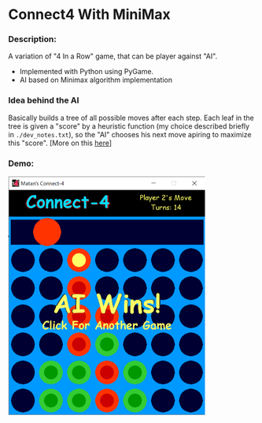 # Connect4 With MiniMax
### Description:
A variation of "4 In a Row" game, that can be player against "AI".

- Implemented with Python using PyGame.
- AI based on Minimax algorithm implementation 
 
### Idea behind the AI
 Basically builds a tree of all possible moves after each step. 
 Each leaf in the tree is given a "score" by a heuristic function (my choice described briefly in `./dev_notes.txt`), so the "AI" chooses his next move apiring to maximize this "score".  [More on this [here](https://en.wikipedia.org/wiki/Minimax#Combinatorial_game_theory)]

### Demo:
<img src="https://github.com/matanbt/Connect4-AI/blob/master/img/demo.png" width=400>



